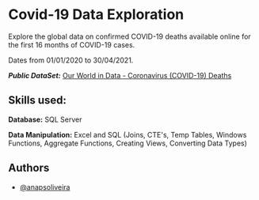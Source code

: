 # Covid-19 Data Exploration

Explore the global data on confirmed COVID-19 deaths available online for the first 16 months of COVID-19 cases.

Dates from 01/01/2020 to 30/04/2021.

***Public DataSet:*** [Our World in Data - Coronavirus (COVID-19) Deaths](https://ourworldindata.org/covid-deaths)

## Skills used: 

**Database:** SQL Server

**Data Manipulation:** Excel and SQL (Joins, CTE's, Temp Tables, Windows Functions, Aggregate Functions, Creating Views, Converting Data Types)

## Authors

- [@anapsoliveira](https://www.github.com/anapsoliveira)
